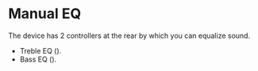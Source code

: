 # Manual EQ

The device has 2 controllers at the rear by which you can equalize sound.

* Treble EQ ().
* Bass EQ ().

